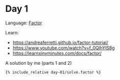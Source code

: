 # Day 1

Language: [Factor](https://factorcode.org)

Learn:
* https://andreaferretti.github.io/factor-tutorial/
* https://www.youtube.com/watch?v=f_0QlhYlS8g
* https://learnxinyminutes.com/docs/factor/

A solution by me (parts 1 and 2)

```factor
{% include_relative day-01/solve.factor %}
```

